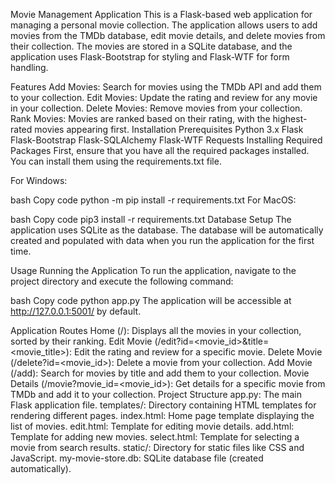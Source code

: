 Movie Management Application
This is a Flask-based web application for managing a personal movie collection. The application allows users to add movies from the TMDb database, edit movie details, and delete movies from their collection. The movies are stored in a SQLite database, and the application uses Flask-Bootstrap for styling and Flask-WTF for form handling.

Features
Add Movies: Search for movies using the TMDb API and add them to your collection.
Edit Movies: Update the rating and review for any movie in your collection.
Delete Movies: Remove movies from your collection.
Rank Movies: Movies are ranked based on their rating, with the highest-rated movies appearing first.
Installation
Prerequisites
Python 3.x
Flask
Flask-Bootstrap
Flask-SQLAlchemy
Flask-WTF
Requests
Installing Required Packages
First, ensure that you have all the required packages installed. You can install them using the requirements.txt file.

For Windows:

bash
Copy code
python -m pip install -r requirements.txt
For MacOS:

bash
Copy code
pip3 install -r requirements.txt
Database Setup
The application uses SQLite as the database. The database will be automatically created and populated with data when you run the application for the first time.

Usage
Running the Application
To run the application, navigate to the project directory and execute the following command:

bash
Copy code
python app.py
The application will be accessible at http://127.0.0.1:5001/ by default.

Application Routes
Home (/): Displays all the movies in your collection, sorted by their ranking.
Edit Movie (/edit?id=<movie_id>&title=<movie_title>): Edit the rating and review for a specific movie.
Delete Movie (/delete?id=<movie_id>): Delete a movie from your collection.
Add Movie (/add): Search for movies by title and add them to your collection.
Movie Details (/movie?movie_id=<movie_id>): Get details for a specific movie from TMDb and add it to your collection.
Project Structure
app.py: The main Flask application file.
templates/: Directory containing HTML templates for rendering different pages.
index.html: Home page template displaying the list of movies.
edit.html: Template for editing movie details.
add.html: Template for adding new movies.
select.html: Template for selecting a movie from search results.
static/: Directory for static files like CSS and JavaScript.
my-movie-store.db: SQLite database file (created automatically).

